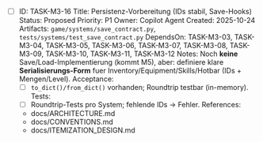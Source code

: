 - [ ] ID: TASK-M3-16
  Title: Persistenz-Vorbereitung (IDs stabil, Save-Hooks)
  Status: Proposed
  Priority: P1
  Owner: Copilot Agent
  Created: 2025-10-24
  Artifacts: `game/systems/save_contract.py`, `tests/systems/test_save_contract.py`
  DependsOn: TASK-M3-03, TASK-M3-04, TASK-M3-05, TASK-M3-06, TASK-M3-07, TASK-M3-08, TASK-M3-09, TASK-M3-10, TASK-M3-11, TASK-M3-12
  Notes:
  Noch **keine** Save/Load-Implementierung (kommt M5), aber: definiere klare **Serialisierungs-Form** fuer Inventory/Equipment/Skills/Hotbar (IDs + Mengen/Level).
  Acceptance:
  - [ ] `to_dict()/from_dict()` vorhanden; Roundtrip testbar (in-memory).
  Tests:
  - [ ] Roundtrip-Tests pro System; fehlende IDs -> Fehler.
  References:
  - docs/ARCHITECTURE.md
  - docs/CONVENTIONS.md
  - docs/ITEMIZATION_DESIGN.md
